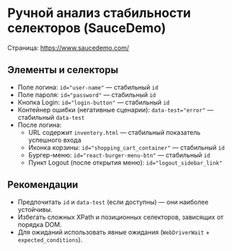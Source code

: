 # Ручной анализ стабильности селекторов (SauceDemo)

Страница: https://www.saucedemo.com/

## Элементы и селекторы
- Поле логина: `id="user-name"` — стабильный `id`
- Поле пароля: `id="password"` — стабильный `id`
- Кнопка Login: `id="login-button"` — стабильный `id`
- Контейнер ошибки (негативные сценарии): `data-test="error"` — стабильный `data-test`
- После логина:
  - URL содержит `inventory.html` — стабильный показатель успешного входа
  - Иконка корзины: `id="shopping_cart_container"` — стабильный `id`
  - Бургер-меню: `id="react-burger-menu-btn"` — стабильный `id`
  - Пункт Logout (после открытия меню): `id="logout_sidebar_link"`

## Рекомендации
- Предпочитать `id` и `data-test` (если доступны) — они наиболее устойчивы.
- Избегать сложных XPath и позиционных селекторов, зависящих от порядка DOM.
- Для ожиданий использовать явные ожидания (`WebDriverWait` + `expected_conditions`).
